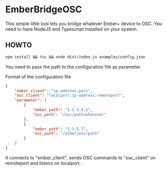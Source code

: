 # EmberBridgeOSC

This simple little tool lets you bridge whatever Ember+ device to OSC. You need to have NodeJS and Typescript installed on your system.

## HOWTO

``` sh
npm install && tsc && node dist/index.js examples/config.json
```

You need to pass the path to the configuration file as parameter.

Format of the configuration file

``` JSON
{
    "ember_client": "ip-address:port",
    "osc_client": "localport:ip-address:remoteport",
    "parameter": [
        {
            "ember_path": "1.2.3.4.5",
            "osc_path": "/osc/path/whatever"
        },
        {
            "ember_path": "1.3.5.7",
            "osc_path": "/other/osc/path"
        }
    ]
}
```

It connects to "ember_client", sends OSC commands to "osc_client" on remoteport and listens on localport.
